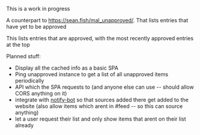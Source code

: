 This is a work in progress

A counterpart to <https://sean.fish/mal_unapproved/>. That lists entries that have yet to be approved

This lists entries that are approved, with the most recently approved entries at the top

Planned stuff:

- Display all the cached info as a basic SPA
- Ping unapproved instance to get a list of all unapproved items periodically
- API which the SPA requests to (and anyone else can use -- should allow CORS anything on it)
- integrate with [notify-bot](https://github.com/seanbreckenridge/mal-notify-bot) so that sources added there get added to the website (also allow items which arent in #feed -- so this can source anything)
- let a user request their list and only show items that arent on their list already
